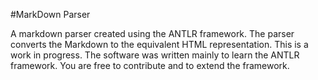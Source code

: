 #MarkDown Parser

A markdown parser created using the ANTLR framework. The parser converts the Markdown to the equivalent HTML representation. 
This is a work in progress. The software was written mainly to learn the ANTLR framework. You are free to contribute and to extend
the framework.
